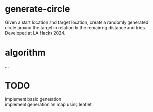 # generate-circle
Given a start location and target location, create a randomly generated circle around the target in relation to the remaining distance and tries. Developed at LA Hacks 2024.

# algorithm
...

# TODO
implement basic generation  
implement generation on map using leaflet
